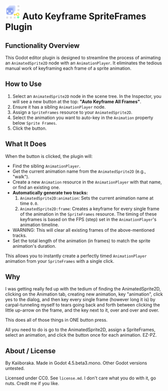 # <img width="48" height="48" alt="AutoKey_AnimatedSpriteFrames" src="addons/AutoKey_SpriteFrames/icon.svg" /> Auto Keyframe SpriteFrames Plugin

## Functionality Overview

This Godot editor plugin is designed to streamline the process of animating an `AnimatedSprite2D` node with an `AnimationPlayer`. It eliminates the tedious manual work of keyframing each frame of a sprite animation.


## How to Use

1.  Select an `AnimatedSprite2D` node in the scene tree. 
		In the Inspector, you will see a new button at the top: **"Auto Keyframe All Frames"**.
2.  Ensure it has a sibling `AnimationPlayer` node.
3.  Assign a `SpriteFrames` resource to your `AnimatedSprite2D`.
4.  Select the animation you want to auto-key in the `Animation` property below `Sprite Frames`.
5.  Click the button.


## What It Does

When the button is clicked, the plugin will:

*   Find the sibling `AnimationPlayer`.
*   Get the current animation name from the `AnimatedSprite2D` (e.g., "walk").
*   Create a new `Animation` resource in the `AnimationPlayer` with that name, or find an existing one.
*   **Automatically generate two tracks:**
	1.   `AnimatedSprite2D:animation`: Sets the current animation name at time `0.0`.
	2.   `AnimatedSprite2D:frame`: Creates a keyframe for every single frame of the animation in the `SpriteFrames` resource. The timing of these keyframes is based on the FPS (step) set in the `AnimationPlayer`'s animation timeline.
*   WARNING: This will clear all existing frames of the above-mentioned tracks.
*   Set the total length of the animation (in frames) to match the sprite animation's duration.

This allows you to instantly create a perfectly timed `AnimationPlayer` animation from your `SpriteFrames` with a single click.


## Why

I was getting really fed up with the tedium of finding the AnimatedSprite2D, clicking on the Animation tab, creating new animation, key "animation", click yes to the dialog, and then key every single frame (however long it is) by carpal-tunneling myself to tears going back and forth between clicking the little up-arrow on the frame, and the key next to it, over and over and over.

This does all of those things in ONE button press. 

All you need to do is go to the AnimatedSprite2D, assign a SpriteFrames, select an animation, and click the button once for each animation. EZ-PZ.


## About / License

By Kaiiboraka. Made in Godot 4.5.beta3.mono. Other Godot versions untested.

Licensed under CC0. See `license.md`. I don't care what you do with it, go nuts. Credit me if you like.
